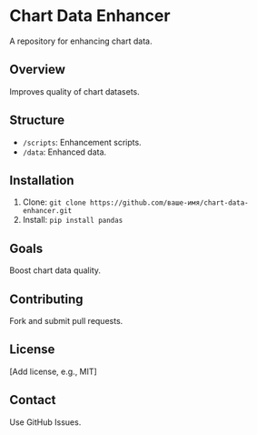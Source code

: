 # Chart Data Enhancer
A repository for enhancing chart data.

## Overview
Improves quality of chart datasets.

## Structure
- `/scripts`: Enhancement scripts.
- `/data`: Enhanced data.

## Installation
1. Clone: `git clone https://github.com/ваше-имя/chart-data-enhancer.git`
2. Install: `pip install pandas`

## Goals
Boost chart data quality.

## Contributing
Fork and submit pull requests.

## License
[Add license, e.g., MIT]

## Contact
Use GitHub Issues.
